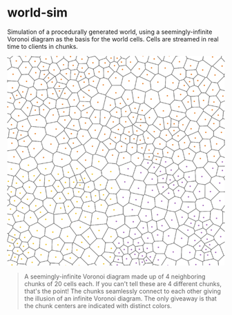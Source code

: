 # world-sim
Simulation of a procedurally generated world, using a seemingly-infinite Voronoi diagram as the basis for the world cells. Cells are streamed in real time to clients in chunks.

![Seemingly infinite Voronoi cell generation in 4 neighboring cells](world-sim.png)
> A seemingly-infinite Voronoi diagram made up of 4 neighboring chunks of 20 cells each. If you can't tell these are 4 different chunks, that's the point! The chunks seamlessly connect to each other giving the illusion of an infinite Voronoi diagram. The only giveaway is that the chunk centers are indicated with distinct colors.
